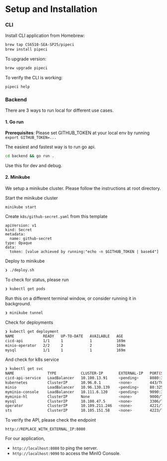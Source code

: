 # Setup and Installation

### CLI

Install CLI application from Homebrew:

```bash
brew tap CS6510-SEA-SP25/pipeci
brew install pipeci
```

To upgrade version:

```bash
brew upgrade pipeci
```

To verify the CLI is working:

```bash
pipeci help
```

### Backend

There are 3 ways to run local for different use cases.

#### 1. Go run

**Prerequisites**: Please set GITHUB_TOKEN at your local env by running `export GITHUB_TOKEN=...`

The easiest and fastest way is to run go api.

```bash
cd backend && go run .
```

Use this for dev and debug.

#### 2. Minikube

We setup a minikube cluster. Please follow the instructions at root directory.

Start the minikube cluster

```bash
minikube start
```

Create `k8s/github-secret.yaml` from this template

```
apiVersion: v1
kind: Secret
metadata:
  name: github-secret
type: Opaque
data:
  token: [value achieved by running:"echo -n $GITHUB_TOKEN | base64"]
```

Deploy to minikube

```bash
❯ ./deploy.sh
```

To check for status, please run

```bash
❯ kubectl get pods
```

Run this on a different terminal window, or consider running it in background.

```bash
❯ minikube tunnel
```

Check for deployments

```bash
❯ kubectl get deployment
NAME             READY   UP-TO-DATE   AVAILABLE   AGE
cicd-api         1/1     1            1           169m
minio-operator   2/2     2            2           169m
mysql            1/1     1            1           169m
```

And check for k8s service

```bash
❯ kubectl get svc
NAME               TYPE           CLUSTER-IP       EXTERNAL-IP   PORT(S)          AGE
cicd-api-service   LoadBalancer   10.100.13.91     <pending>     8080:32006/TCP   169m
kubernetes         ClusterIP      10.96.0.1        <none>        443/TCP          169m
minio              LoadBalancer   10.96.130.139    <pending>     80:32564/TCP     168m
myminio-console    LoadBalancer   10.111.6.120     <pending>     9090:31710/TCP   168m
myminio-hl         ClusterIP      None             <none>        9000/TCP         168m
mysql              ClusterIP      10.100.47.5      <none>        3306/TCP         169m
operator           ClusterIP      10.109.211.246   <none>        4221/TCP         169m
sts                ClusterIP      10.105.151.58    <none>        4223/TCP         169m
```

To verify the API, please check the endpoint

```
http://REPLACE_WITH_EXTERNAL_IP:8080
```

For our application,

- `http://localhost:8080` to ping the server.
- `http://localhost:9090` to access the MinIO Console.
